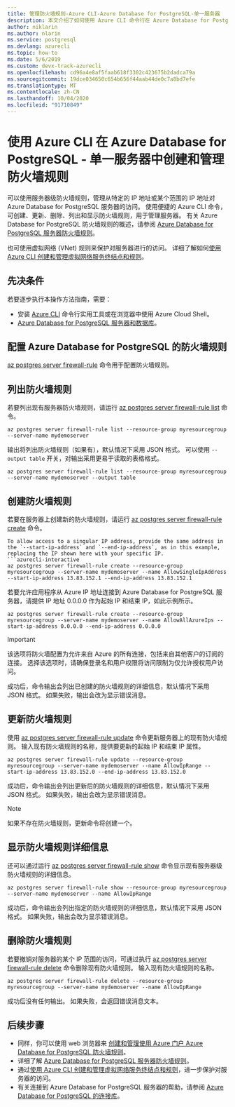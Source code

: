 ```yaml
---
title: 管理防火墙规则-Azure CLI-Azure Database for PostgreSQL-单一服务器
description: 本文介绍了如何使用 Azure CLI 命令行在 Azure Database for PostgreSQL - 单一服务器中创建和管理防火墙规则。
author: niklarin
ms.author: nlarin
ms.service: postgresql
ms.devlang: azurecli
ms.topic: how-to
ms.date: 5/6/2019
ms.custom: devx-track-azurecli
ms.openlocfilehash: cd96a4e8af5faab618f3302c423675b2dadca79a
ms.sourcegitcommit: 19dce034650c654b656f44aab44de0c7a8bd7efe
ms.translationtype: MT
ms.contentlocale: zh-CN
ms.lasthandoff: 10/04/2020
ms.locfileid: "91710849"
---
```

# <a name="create-and-manage-firewall-rules-in-azure-database-for-postgresql---single-server-using-azure-cli"></a>使用 Azure CLI 在 Azure Database for PostgreSQL - 单一服务器中创建和管理防火墙规则
可以使用服务器级防火墙规则，管理从特定的 IP 地址或某个范围的 IP 地址对 Azure Database for PostgreSQL 服务器的访问。 使用便捷的 Azure CLI 命令，可创建、更新、删除、列出和显示防火墙规则，用于管理服务器。 有关 Azure Database for PostgreSQL 防火墙规则的概述，请参阅 [Azure Database for PostgreSQL 服务器防火墙规则](concepts-firewall-rules.md)。

也可使用虚拟网络 (VNet) 规则来保护对服务器进行的访问。 详细了解如何[使用 Azure CLI 创建和管理虚拟网络服务终结点和规则](howto-manage-vnet-using-cli.md)。

## <a name="prerequisites"></a>先决条件
若要逐步执行本操作方法指南，需要：
- 安装 [Azure CLI](/cli/azure/install-azure-cli) 命令行实用工具或在浏览器中使用 Azure Cloud Shell。
- [Azure Database for PostgreSQL 服务器和数据库](quickstart-create-server-database-azure-cli.md)。

## <a name="configure-firewall-rules-for-azure-database-for-postgresql"></a>配置 Azure Database for PostgreSQL 的防火墙规则
[az postgres server firewall-rule](/cli/azure/postgres/server/firewall-rule) 命令用于配置防火墙规则。

## <a name="list-firewall-rules"></a>列出防火墙规则 
若要列出现有服务器防火墙规则，请运行 [az postgres server firewall-rule list](/cli/azure/postgres/server/firewall-rule) 命令。
```azurecli-interactive
az postgres server firewall-rule list --resource-group myresourcegroup --server-name mydemoserver
```
输出将列出防火墙规则（如果有），默认情况下采用 JSON 格式。 可以使用 `--output table` 开关，对输出采用更易于读取的表格格式。
```azurecli-interactive
az postgres server firewall-rule list --resource-group myresourcegroup --server-name mydemoserver --output table
```
## <a name="create-firewall-rule"></a>创建防火墙规则
若要在服务器上创建新的防火墙规则，请运行 [az postgres server firewall-rule create](/cli/azure/postgres/server/firewall-rule) 命令。 

```
To allow access to a singular IP address, provide the same address in the `--start-ip-address` and `--end-ip-address`, as in this example, replacing the IP shown here with your specific IP.
```azurecli-interactive
az postgres server firewall-rule create --resource-group myresourcegroup --server-name mydemoserver --name AllowSingleIpAddress --start-ip-address 13.83.152.1 --end-ip-address 13.83.152.1
```
若要允许应用程序从 Azure IP 地址连接到 Azure Database for PostgreSQL 服务器，请提供 IP 地址 0.0.0.0 作为起始 IP 和结束 IP，如此示例所示。
```azurecli-interactive
az postgres server firewall-rule create --resource-group myresourcegroup --server-name mydemoserver --name AllowAllAzureIps --start-ip-address 0.0.0.0 --end-ip-address 0.0.0.0
```

> [!IMPORTANT]
> 该选项将防火墙配置为允许来自 Azure 的所有连接，包括来自其他客户的订阅的连接。 选择该选项时，请确保登录名和用户权限将访问限制为仅允许授权用户访问。
> 

成功后，命令输出会列出已创建的防火墙规则的详细信息，默认情况下采用 JSON 格式。 如果失败，输出会改为显示错误消息。

## <a name="update-firewall-rule"></a>更新防火墙规则 
使用 [az postgres server firewall-rule update](/cli/azure/postgres/server/firewall-rule) 命令更新服务器上的现有防火墙规则。 输入现有防火墙规则的名称，提供要更新的起始 IP 和结束 IP 属性。
```azurecli-interactive
az postgres server firewall-rule update --resource-group myresourcegroup --server-name mydemoserver --name AllowIpRange --start-ip-address 13.83.152.0 --end-ip-address 13.83.152.0
```
成功后，命令输出会列出更新后的防火墙规则的详细信息，默认情况下采用 JSON 格式。 如果失败，输出会改为显示错误消息。
> [!NOTE]
> 如果不存在防火墙规则，更新命令将创建一个。

## <a name="show-firewall-rule-details"></a>显示防火墙规则详细信息
还可以通过运行 [az postgres server firewall-rule show](/cli/azure/postgres/server/firewall-rule) 命令显示现有服务器级防火墙规则的详细信息。
```azurecli-interactive
az postgres server firewall-rule show --resource-group myresourcegroup --server-name mydemoserver --name AllowIpRange
```
成功后，命令输出会列出指定的防火墙规则的详细信息，默认情况下采用 JSON 格式。 如果失败，输出会改为显示错误消息。

## <a name="delete-firewall-rule"></a>删除防火墙规则
若要撤销对服务器的某个 IP 范围的访问，可通过执行 [az postgres server firewall-rule delete](/cli/azure/postgres/server/firewall-rule) 命令删除现有防火墙规则。 输入现有防火墙规则的名称。
```azurecli-interactive
az postgres server firewall-rule delete --resource-group myresourcegroup --server-name mydemoserver --name AllowIpRange
```
成功后没有任何输出。 如果失败，会返回错误消息文本。

## <a name="next-steps"></a>后续步骤
- 同样，你可以使用 web 浏览器来 [创建和管理使用 Azure 门户 Azure Database for PostgreSQL 防火墙规则](howto-manage-firewall-using-portal.md)。
- 详细了解 [Azure Database for PostgreSQL 服务器防火墙规则](concepts-firewall-rules.md)。
- 通过[使用 Azure CLI 创建和管理虚拟网络服务终结点和规则](howto-manage-vnet-using-cli.md)，进一步保护对服务器的访问。
- 有关连接到 Azure Database for PostgreSQL 服务器的帮助，请参阅 [Azure Database for PostgreSQL 的连接库](concepts-connection-libraries.md)。
